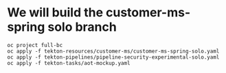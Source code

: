 # We will build the customer-ms-spring solo branch

    oc project full-bc
    oc apply -f tekton-resources/customer-ms/customer-ms-spring-solo.yaml
    oc apply -f tekton-pipelines/pipeline-security-experimental-solo.yaml 
    oc apply -f tekton-tasks/aot-mockup.yaml 

